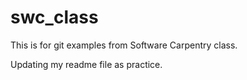 # swc_class
This is for git examples from Software Carpentry class.

Updating my readme file as practice.

